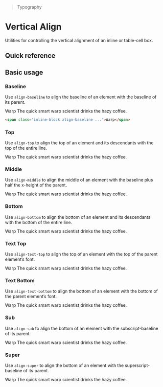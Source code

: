 > Typography

# Vertical Align

Utilities for controlling the vertical alignment of an inline or table-cell box.

## Quick reference

<qr-table />

## Basic usage

### Baseline
Use `align-baseline` to align the baseline of an element with the baseline of its parent.

<example-container>
  <div class="ex-inner-box s-text text-body max-w-full">
    <div class="relative" style="line-height: 1">
      <span class="inline-block align-baseline text-xxl mr-10" style="line-height: 1">
        <span class="absolute -mx-8 inset-x-0 top-1 bottom-4 pd-border-pink-300 border-y-1 border-dashed"></span>
        <span class="absolute -mx-8 top-0 h-16 inset-x-0 pd-border-pink-300 border-b border-dashed"></span>
        <span class="relative z-20">Warp</span>
      </span>
      <span class="relative z-20">The quick smart warp scientist drinks the hazy coffee.</span>
    </div>
  </div>
</example-container>

```html
<span class="inline-block align-baseline ...">Warp</span>
```

### Top
Use `align-top` to align the top of an element and its descendants with the top of the entire line.

<example-container>
  <div class="ex-inner-box s-text text-body max-w-full">
    <div class="relative" style="line-height: 1">
      <span class="inline-block align-top text-xxl mr-10" style="line-height: 1">
        <span class="absolute -mx-8 inset-x-0 top-1 bottom-4 pd-border-pink-300 border-y-1 border-dashed"></span>
        <span class="absolute -mx-8 top-0 h-16 inset-x-0 pd-border-pink-300 border-b border-dashed"></span>
        <span class="relative z-20">Warp</span>
      </span>
      <span class="relative z-20">The quick smart warp scientist drinks the hazy coffee.</span>
    </div>
  </div>
</example-container>

### Middle
Use `align-middle` to align the middle of an element with the baseline plus half the x-height of the parent.

<example-container>
  <div class="ex-inner-box s-text text-body max-w-full">
    <div class="relative" style="line-height: 1">
      <span class="inline-block align-middle text-xxl mr-10" style="line-height: 1">
        <span class="absolute -mx-8 inset-x-0 top-1 bottom-4 pd-border-pink-300 border-y-1 border-dashed"></span>
        <span class="absolute -mx-8 top-0 h-16 inset-x-0 pd-border-pink-300 border-b border-dashed"></span>
        <span class="relative z-20">Warp</span>
      </span>
      <span class="relative z-20">The quick smart warp scientist drinks the hazy coffee.</span>
    </div>
  </div>
</example-container>

### Bottom
Use `align-bottom` to align the bottom of an element and its descendants with the bottom of the entire line.

<example-container>
  <div class="ex-inner-box s-text text-body max-w-full">
    <div class="relative" style="line-height: 1">
      <span class="inline-block align-bottom text-xxl mr-10" style="line-height: 1">
        <span class="absolute -mx-8 inset-x-0 top-1 bottom-4 pd-border-pink-300 border-y-1 border-dashed"></span>
        <span class="absolute -mx-8 top-0 h-16 inset-x-0 pd-border-pink-300 border-b border-dashed"></span>
        <span class="relative z-20">Warp</span>
      </span>
      <span class="relative z-20">The quick smart warp scientist drinks the hazy coffee.</span>
    </div>
  </div>
</example-container>

### Text Top
Use `align-text-top` to align the top of an element with the top of the parent element’s font.

<example-container>
  <div class="ex-inner-box s-text text-body max-w-full">
    <div class="relative" style="line-height: 1">
      <span class="inline-block align-text-top text-xxl mr-10" style="line-height: 1">
        <span class="absolute -mx-8 inset-x-0 top-1 bottom-4 pd-border-pink-300 border-y-1 border-dashed"></span>
        <span class="absolute -mx-8 top-0 h-16 inset-x-0 pd-border-pink-300 border-b border-dashed"></span>
        <span class="relative z-20">Warp</span>
      </span>
      <span class="relative z-20">The quick smart warp scientist drinks the hazy coffee.</span>
    </div>
  </div>
</example-container>

### Text Bottom
Use `align-text-bottom` to align the bottom of an element with the bottom of the parent element’s font.

<example-container>
  <div class="ex-inner-box s-text text-body max-w-full">
    <div class="relative" style="line-height: 1">
      <span class="inline-block align-text-bottom text-xxl mr-10" style="line-height: 1">
        <span class="absolute -mx-8 inset-x-0 top-1 bottom-4 pd-border-pink-300 border-y-1 border-dashed"></span>
        <span class="absolute -mx-8 top-0 h-16 inset-x-0 pd-border-pink-300 border-b border-dashed"></span>
        <span class="relative z-20">Warp</span>
      </span>
      <span class="relative z-20">The quick smart warp scientist drinks the hazy coffee.</span>
    </div>
  </div>
</example-container>

### Sub
Use `align-sub` to align the bottom of an element with the subscript-baseline of its parent.

<example-container>
  <div class="ex-inner-box s-text text-body max-w-full">
    <div class="relative text-xxl" style="line-height: 1">
      <div class="absolute -mx-8 inset-x-0 top-1 bottom-4">
        <span class="absolute inset-x-0 top-0 bottom-8 pd-border-pink-300 border-y-1 border-dashed"></span>
        <span class="absolute h-16 inset-x-0 pd-border-pink-300 border-b border-dashed"></span>
      </div>
      <span class="inline-block mr-4 relative z-20" style="line-height: 1">Warp</span>
      <span class="align-sub text-body relative z-20">The quick smart warp scientist drinks the hazy coffee.</span>
    </div>
  </div>
</example-container>

### Super
Use `align-super` to align the bottom of an element with the superscript-baseline of its parent.

<example-container>
  <div class="ex-inner-box s-text text-body max-w-full">
    <div class="relative text-xxl" style="line-height: 1">
      <span class="absolute -mx-8 inset-x-0 top-1 bottom-4 pd-border-pink-300 border-y-1 border-dashed"></span>
      <span class="absolute -mx-8 top-0 h-16 inset-x-0 pd-border-pink-300 border-b border-dashed"></span>
      <span class="inline-block mr-4 relative z-20" style="line-height: 1">Warp</span>
      <span class="align-super text-body relative z-20">The quick smart warp scientist drinks the hazy coffee.</span>
    </div>
  </div>
</example-container>

